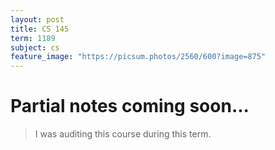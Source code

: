 ```yaml
---
layout: post
title: CS 145
term: 1189
subject: cs
feature_image: "https://picsum.photos/2560/600?image=875"
---
```

# Partial notes coming soon...

 > I was auditing this course during this term.
